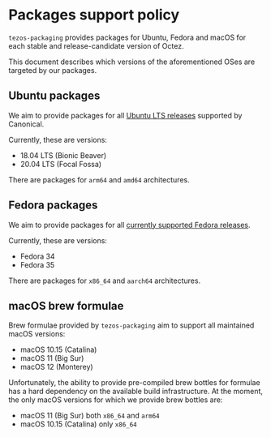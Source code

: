 <!--
   - SPDX-FileCopyrightText: 2021 TQ Tezos <https://tqtezos.com/>
   -
   - SPDX-License-Identifier: LicenseRef-MIT-TQ
   -->
# Packages support policy

`tezos-packaging` provides packages for Ubuntu, Fedora and macOS for each stable and release-candidate
version of Octez.

This document describes which versions of the aforementioned OSes are targeted
by our packages.

## Ubuntu packages

We aim to provide packages for all [Ubuntu LTS releases](https://wiki.ubuntu.com/Releases)
supported by Canonical.

Currently, these are versions:
* 18.04 LTS (Bionic Beaver)
* 20.04 LTS (Focal Fossa)

There are packages for `arm64` and `amd64` architectures.

## Fedora packages

We aim to provide packages for all [currently supported Fedora releases](https://docs.fedoraproject.org/en-US/releases/).

Currently, these are versions:
* Fedora 34
* Fedora 35

There are packages for `x86_64` and `aarch64` architectures.

## macOS brew formulae

Brew formulae provided by `tezos-packaging` aim to support all maintained macOS versions:
* macOS 10.15 (Catalina)
* macOS 11 (Big Sur)
* macOS 12 (Monterey)

Unfortunately, the ability to provide pre-compiled brew bottles for formulae has
a hard dependency on the available build infrastructure. At the moment, the only macOS
versions for which we provide brew bottles are:
* macOS 11 (Big Sur) both `x86_64` and `arm64`
* macOS 10.15 (Catalina) only `x86_64`
